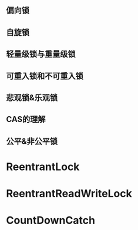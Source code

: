 ## 偏向锁
## 自旋锁
## 轻量级锁与重量级锁
## 可重入锁和不可重入锁
## 悲观锁&乐观锁
## CAS的理解
## 公平&非公平锁

# ReentrantLock
# ReentrantReadWriteLock
# CountDownCatch
